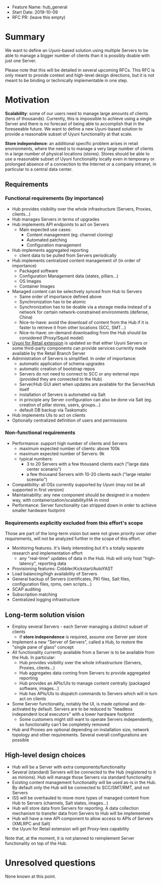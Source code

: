 - Feature Name: hub_general
- Start Date: 2019-10-09
- RFC PR: (leave this empty)

# Summary
[summary]: #summary

We want to define an Uyuni-based solution using multiple Servers to be able to manage a bigger number of clients than it is possibly doable with just one Server.

Please note that this will be detailed in several upcoming RFCs. This RFC is only meant to provide context and high-level design directions, but it is not meant to be binding or technically implementable in one step.

# Motivation
[motivation]: #motivation

**Scalability**: some of our users need to manage large amounts of clients (tens of thousands). Currently, this is impossible to achieve using a single Server and there is no forecast of being able to accomplish that in the foreseeable future.
We want to define a new Uyuni-based solution to provide a reasonable subset of Uyuni functionality at that scale.

**Store independence**: an additional specific problem arises in retail environments, where the need is to manage a very large number of clients in a large number of physical locations (stores). Stores should be able to use a reasonable subset of Uyuni functionality locally even in temporary or prolonged absence of a connection to the Internet or a company intranet, in particular to a central data center.

## Requirements
[Requirements]: #Requirements

### Functional requirements (by importance)
  * Hub provides visibility over the whole infrastructure (Servers, Proxies, clients...)
  * Hub manages Servers in terms of upgrades
  * Hub implements API endpoints to act on Servers
    * Main expected use cases:
      * Content management (eg. channel cloning)
      * Automated patching
      * Configuration management
  * Hub implements aggregated reporting
    * client data to be pulled from Servers periodically
  * Hub implements centralized content management of (in order of importance)
    * Packaged software
    * Configuration Management data (states, pillars...)
    * OS Images
    * Container Images
  * Managed content can be selectively synced from Hub to Servers
    * Same order of importance defined above
    * Synchronization has to be atomic
    * Synchronization has to be doable via a storage media instead of a network for certain network-constrained environments (defense, China)
    * Nice-to-have: avoid the download of content from the Hub if it is faster to retrieve it from other locations (SCC, SMT...)
    * Nice-to-have: on-demand downloading from the Hub should be considered (Proxy/Squid model)
  * [Uyuni for Retail extension](https://github.com/uyuni-project/retail) is updated so that either Uyuni Servers or some third-party components can provide services currently made available by the Retail Branch Server
  * Administration of Servers is simplified. In order of importance:
    * automatic application of schema upgrades
    * automatic creation of bootstrap repos
    * Servers do not need to connect to SCC or any external repo (provided they are connected to the Hub)
    * Server/Hub GUI alert when updates are available for the Server/Hub itself
    * installation of Servers is automated via Salt
    * in principle any Server configuration can also be done via Salt (eg. creation of pillar stores, users, groups...)
    * default DB backup via Taskomatic
  * Hub implements UIs to act on clients
  * Optionally centralized definition of users and permissions

### Non-functional requirements
  * Performance: support high number of clients and Servers
    * maximum expected number of clients: above 100k
    * maximum expected number of Servers: 9k
    * typical numbers:
      * 3 to 20 Servers with a few thousand clients each ("large data center scenario")
      * a few thousand Servers with 10-20 clients each ("large retailer scenario")
  * Compatibility: all OSs currently supported by Uyuni (may not be all supported in first version)
  * Maintainability: any new component should be designed in a modern way, with containerization/scalability/HA in mind
  * Performance: Server functionality can stripped down in order to achieve smaller hardware footprint

### Requirements explicitly excluded from this effort's scope
Those are part of the long-term vision but were not given priority over other requirements, will not be analyzed further in the scope of this effort.

  * Monitoring features. It's likely interesting but it's a totally separate research and implementation effort
    * any "real-time" updates of data in the Hub. Hub will only host "high-latency", reporting data
  * Provisioning features: Cobbler/Kickstart/AutoYAST
  * Load balancing/high availability of Servers
  * General backup of Servers (certificates, PKI files, Salt files, configuration files, rpms, own scripts...)
  * SCAP auditing
  * Subscription matching
  * Centralized logging infrastructure

## Long-term solution vision
[Long-term solution vision]: #long-term-solution-vision

* Employ several Servers - each Server managing a distinct subset of clients
  * if **store independence** is required, assume one Server per store
* Implement a new "Server of Servers", called a Hub, to restore the "single pane of glass" concept
* All functionality currently available from a Server is to be available from the Hub. In particular:
  * Hub provides visibility over the whole infrastructure (Servers, Proxies, clients...)
  * Hub aggregates data coming from Servers to provide aggregated reporting
  * Hub provides an APIs/UIs to manage content centrally (packaged software, images...)
  * Hub has APIs/UIs to dispatch commands to Servers which will in turn act on clients
* Some Server functionality, notably the UI, is made optional and de-activated by default. Servers are to be reduced to "headless independent local executors" with a lower hardware footprint
  * Some customers might still want to operate Servers independently, so functionality can't be completely removed
* Hub and Proxies are optional depending on installation size, network topology and other requirements. Several overall configurations are possible

## High-level design choices

- Hub will be a Server with extra components/functionality
- Several (standard) Servers will be connected to the Hub (registered to it as minions). Hub will manage those Servers via standard functionality
- Existing content management functionality will be used as-is in the Hub. By default only the Hub will be connected to SCC/SMT/RMT, and not Servers
- ISS will be overhauled to move more types of managed content from Hub to Servers (channels, Salt states, images...)
- Hub will store data from Servers for reporting. A data collection mechanism to transfer data from Servers to Hub will be implemented
- Hub will have a new API component to allow access to APIs of Servers (XMLRPC and Salt)
- the Uyuni for Retail extension will get Proxy-less capability

Note that, at the moment, it is not planned to reimplement Server functionality on top of the Hub.

# Unresolved questions
[unresolved]: #unresolved-questions

None known at this point.
